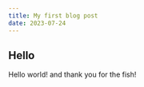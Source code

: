 ```yaml
---
title: My first blog post
date: 2023-07-24
---
```


## Hello

Hello world! and thank you for the fish!
